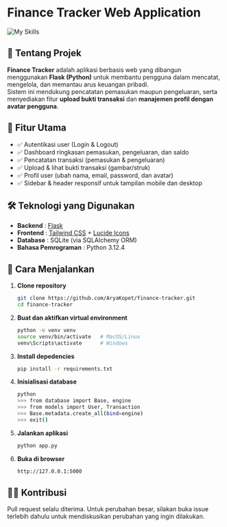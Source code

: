# Finance Tracker Web Application

![My Skills](https://skillicons.dev/icons?i=python,flask,tailwind,sqlite&theme=dark)

## 📌 Tentang Projek
**Finance Tracker** adalah aplikasi berbasis web yang dibangun menggunakan **Flask (Python)** untuk membantu pengguna dalam mencatat, mengelola, dan memantau arus keuangan pribadi.  
Sistem ini mendukung pencatatan pemasukan maupun pengeluaran, serta menyediakan fitur **upload bukti transaksi** dan **manajemen profil dengan avatar pengguna**.

## 🎯 Fitur Utama
- ✅ Autentikasi user (Login & Logout)  
- ✅ Dashboard ringkasan pemasukan, pengeluaran, dan saldo  
- ✅ Pencatatan transaksi (pemasukan & pengeluaran)  
- ✅ Upload & lihat bukti transaksi (gambar/struk)  
- ✅ Profil user (ubah nama, email, password, dan avatar)  
- ✅ Sidebar & header responsif untuk tampilan mobile dan desktop  

## 🛠️ Teknologi yang Digunakan
- **Backend** : [Flask](https://flask.palletsprojects.com/)  
- **Frontend** : [Tailwind CSS](https://tailwindcss.com/) + [Lucide Icons](https://lucide.dev/)  
- **Database** : SQLite (via SQLAlchemy ORM)  
- **Bahasa Pemrograman** : Python 3.12.4  

## 🚀 Cara Menjalankan
1. **Clone repository**
   ```bash
   git clone https://github.com/AryaKopet/finance-tracker.git
   cd finance-tracker
2. **Buat dan aktifkan virtual environment**
   ```bash
   python -m venv venv
   source venv/bin/activate   # MacOS/Linux
   venv\Scripts\activate      # Windows
3. **Install depedencies**
   ```bash
   pip install -r requirements.txt
4. **Inisialisasi database**
   ```bash
   python
   >>> from database import Base, engine
   >>> from models import User, Transaction
   >>> Base.metadata.create_all(bind=engine)
   >>> exit()
5. **Jalankan aplikasi**
   ```bash
   python app.py
6. **Buka di browser**
   ```bash
   http://127.0.0.1:5000

## 👨‍💻 Kontribusi
Pull request selalu diterima. Untuk perubahan besar, silakan buka issue terlebih dahulu untuk mendiskusikan perubahan yang ingin dilakukan.
